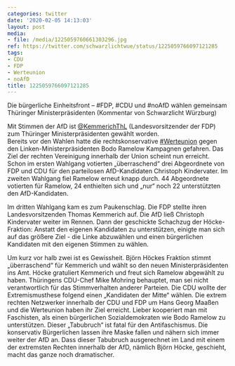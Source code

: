 ```yaml
---
categories: twitter
date: '2020-02-05 14:13:03'
layout: post
media:
- file: /media/1225059760661303296.jpg
ref: https://twitter.com/schwarzlichtwue/status/1225059766097121285
tags:
- CDU
- FDP
- Werteunion
- noAfD
title: 1225059766097121285
---
```

Die bürgerliche Einheitsfront – #FDP, #CDU und #noAfD wählen gemeinsam Thüringer Ministerpräsidenten (Kommentar von Schwarzlicht Würzburg)



Mit Stimmen der AfD ist [@KemmerichThL](https://twitter.com/KemmerichThL)  (Landesvorsitzender der FDP) zum Thüringer Ministerpräsidenten gewählt worden.  
Bereits vor den Wahlen hatte die rechtskonservative [#Werteunion](/t/werteunion) gegen den Linken-Ministerpräsidenten Bodo Ramelow Kampagnen gefahren. Das Ziel der rechten Vereinigung innerhalb der Union scheint nun erreicht. 
Schon im ersten Wahlgang votierten „überraschend“ drei Abgeordnete von FDP und CDU für den parteilosen AfD-Kandidaten Christoph Kindervater. Im zweiten Wahlgang fiel Ramelow erneut knapp durch. 
44 Abgeordnete votierten für Ramelow, 24 enthielten sich und „nur“ noch 22 unterstützten den AfD-Kandidaten.



Im dritten Wahlgang kam es zum Paukenschlag. Die FDP stellte ihren Landesvorsitzenden Thomas Kemmerich auf. Die AfD ließ Christoph Kindervater weiter im Rennen. 
Dann der geschickte Schachzug der Höcke-Fraktion: Anstatt den eigenen Kandidaten zu unterstützen, einigte man sich auf das größere Ziel - die Linke abzuwählen und einen bürgerlichen Kandidaten mit den eigenen Stimmen zu wählen. 



Um kurz vor halb zwei ist es Gewissheit. 
Björn Höckes Fraktion stimmt „überraschend“ für Kemmerich und wählt so den neuen Ministerpräsidenten ins Amt. Höcke gratuliert Kemmerich und freut sich Ramelow abgewählt zu haben. 
Thüringens CDU-Chef Mike Mohring behauptet, man sei nicht verantwortlich für das Stimmverhalten anderer Parteien. Die CDU wollte der Extremismusthese folgend einen „Kandidaten der Mitte“ wählen. 
Die extrem rechten Netzwerker innerhalb der CDU und FDP um Hans Georg Maaßen und die Werteunion haben ihr Ziel erreicht. Lieber kooperiert man mit Faschisten, als einen bürgerlichen Sozialdemokraten wie Bodo Ramelow zu unterstützen. 
Dieser „Tabubruch“ ist fatal für den Antifaschismus. Die konservativ Bürgerlichen lassen ihre Maske fallen und nähern sich immer weiter der AfD an. 
Dass dieser Tabubruch ausgerechnet im Land mit einem der extremsten Rechten innerhalb der AfD, nämlich Björn Höcke, geschieht, macht das ganze noch dramatischer. 